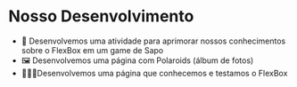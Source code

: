 # Nosso Desenvolvimento

- 🐸 Desenvolvemos uma atividade para aprimorar nossos conhecimentos sobre o FlexBox em um game de Sapo
- 🖼️ Desenvolvemos uma página com Polaroids (álbum de fotos)
- 👩🏻‍💻Desenvolvemos uma página que conhecemos e testamos o FlexBox
 
